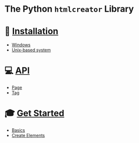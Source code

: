 The Python `htmlcreator` Library
================================

# 📂 [Installation](Documentation/Installation.md)

- [Windows](Documentation/Installation.md#in-windows)
- [Unix-based system](Documentation/Installation.md#in-an-unix-based-system)

# 💻 [API](Documentation/API.md)

- [Page](Documentation/API.md#class-page)
- [Tag](Documentation/API.md#class-tag)

# 🎓 [Get Started](Documentation/GetStarted.md)

- [Basics](Documentation/GetStarted.md#basics)
- [Create Elements](Documentation/GetStarted.md#create-elements)
